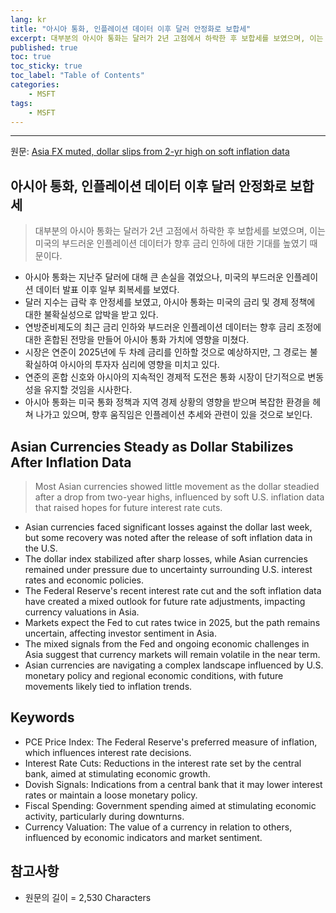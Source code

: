 ```yaml
---
lang: kr
title: "아시아 통화, 인플레이션 데이터 이후 달러 안정화로 보합세"
excerpt: 대부분의 아시아 통화는 달러가 2년 고점에서 하락한 후 보합세를 보였으며, 이는 미국의 부드러운 인플레이션 데이터가 향후 금리 인하에 대한 기대를 높였기 때문이다.
published: true
toc: true
toc_sticky: true
toc_label: "Table of Contents"
categories:
    - MSFT
tags:
    - MSFT
---
```


---

  원문: [Asia FX muted, dollar slips from 2-yr high on soft inflation data](https://www.investing.com/news/forex-news/asia-fx-muted-dollar-slips-from-2yr-high-on-soft-inflation-data-3786190)

## 아시아 통화, 인플레이션 데이터 이후 달러 안정화로 보합세

> 대부분의 아시아 통화는 달러가 2년 고점에서 하락한 후 보합세를 보였으며, 이는 미국의 부드러운 인플레이션 데이터가 향후 금리 인하에 대한 기대를 높였기 때문이다.


- 아시아 통화는 지난주 달러에 대해 큰 손실을 겪었으나, 미국의 부드러운 인플레이션 데이터 발표 이후 일부 회복세를 보였다.
- 달러 지수는 급락 후 안정세를 보였고, 아시아 통화는 미국의 금리 및 경제 정책에 대한 불확실성으로 압박을 받고 있다.
- 연방준비제도의 최근 금리 인하와 부드러운 인플레이션 데이터는 향후 금리 조정에 대한 혼합된 전망을 만들어 아시아 통화 가치에 영향을 미쳤다.
- 시장은 연준이 2025년에 두 차례 금리를 인하할 것으로 예상하지만, 그 경로는 불확실하여 아시아의 투자자 심리에 영향을 미치고 있다.
- 연준의 혼합 신호와 아시아의 지속적인 경제적 도전은 통화 시장이 단기적으로 변동성을 유지할 것임을 시사한다.
- 아시아 통화는 미국 통화 정책과 지역 경제 상황의 영향을 받으며 복잡한 환경을 헤쳐 나가고 있으며, 향후 움직임은 인플레이션 추세와 관련이 있을 것으로 보인다.

## Asian Currencies Steady as Dollar Stabilizes After Inflation Data

> Most Asian currencies showed little movement as the dollar steadied after a drop from two-year highs, influenced by soft U.S. inflation data that raised hopes for future interest rate cuts.


- Asian currencies faced significant losses against the dollar last week, but some recovery was noted after the release of soft inflation data in the U.S.
- The dollar index stabilized after sharp losses, while Asian currencies remained under pressure due to uncertainty surrounding U.S. interest rates and economic policies.
- The Federal Reserve's recent interest rate cut and the soft inflation data have created a mixed outlook for future rate adjustments, impacting currency valuations in Asia.
- Markets expect the Fed to cut rates twice in 2025, but the path remains uncertain, affecting investor sentiment in Asia.
- The mixed signals from the Fed and ongoing economic challenges in Asia suggest that currency markets will remain volatile in the near term.
- Asian currencies are navigating a complex landscape influenced by U.S. monetary policy and regional economic conditions, with future movements likely tied to inflation trends.

## Keywords

- PCE Price Index: The Federal Reserve's preferred measure of inflation, which influences interest rate decisions.
- Interest Rate Cuts: Reductions in the interest rate set by the central bank, aimed at stimulating economic growth.
- Dovish Signals: Indications from a central bank that it may lower interest rates or maintain a loose monetary policy.
- Fiscal Spending: Government spending aimed at stimulating economic activity, particularly during downturns.
- Currency Valuation: The value of a currency in relation to others, influenced by economic indicators and market sentiment.

## 참고사항

- 원문의 길이 = 2,530 Characters

